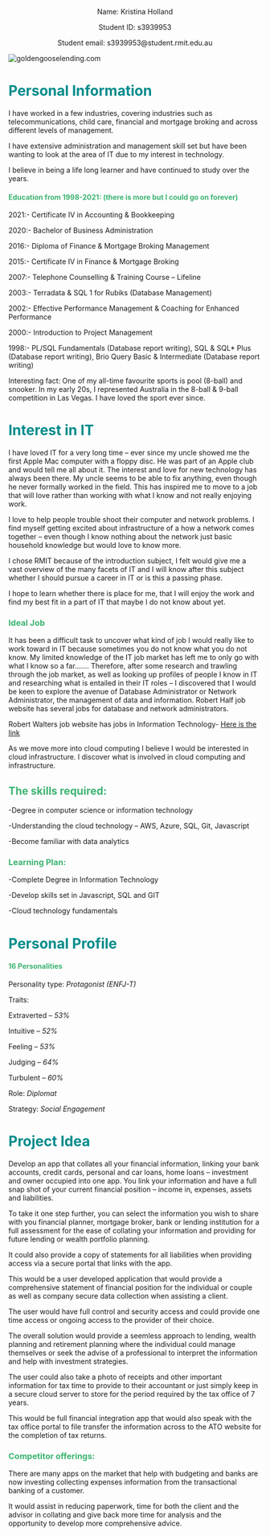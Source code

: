 <!DOCTYPE html>
<html>
<head>
<title>Page Title</title>
</head>
<body>

<p style="text-align:center;"> Name: Kristina Holland</p>
<p style="text-align:center;"> Student ID: s3939953</p>
<p style="text-align:center;"> Student email: s3939953@student.rmit.edu.au
</p>

<img src="https://goldengooselending.com.au/wp-content/uploads/2015/04/IMG_2349-225x300.jpg" alt="goldengooselending.com">

<h1 style="color: rgb(0,139,139);"> Personal Information</h1>
<p>I have worked in a few industries, covering industries such as telecommunications, child care, financial and mortgage broking and across different levels of management. 

<p>I have extensive administration and management skill set but have been wanting to look at the area of IT due to my interest in technology.

<p>I believe in being a life long learner and have continued to study over the years. 

<h4 style="color: rgb(60,179,113);">Education from 1998-2021: (there is more but I could go on forever)</h4>

<p>2021:- Certificate IV in Accounting & Bookkeeping</p>
<p>2020:- Bachelor of Business Administration</p>
<p>2016:- Diploma of Finance & Mortgage Broking Management</p>
<p>2015:- Certificate IV in Finance & Mortgage Broking</p>
<p>2007:- Telephone Counselling & Training Course – Lifeline</p>
<p>2003:- Terradata & SQL 1 for Rubiks (Database Management)</p>
<p>2002:- Effective Performance Management & Coaching for Enhanced Performance</p>
<p>2000:- Introduction to Project Management</p>
<p>1998:- PL/SQL Fundamentals (Database report writing), SQL & SQL* Plus (Database report writing), Brio Query Basic & Intermediate (Database report writing)
</p>


<p>Interesting fact: One of my all-time favourite sports is pool (8-ball) and snooker. In my early 20s, I represented Australia in the 8-ball & 9-ball competition in Las Vegas. I have loved the sport ever since.</p>

<h1 style="color: rgb(0,139,139);">Interest in IT</h1>
<p>I have loved IT for a very long time – ever since my uncle showed me the first Apple Mac computer with a floppy disc. He was part of an Apple club and would tell me all about it. The interest and love for new technology has always been there. My uncle seems to be able to fix anything, even though he never formally worked in the field. This has inspired me to move to a job that will love rather than working with what I know and not really enjoying work. </p>

<p>I love to help people trouble shoot their computer and network problems. I find myself getting excited about infrastructure of a how a network comes together – even though I know nothing about the network just basic household knowledge but would love to know more. 
</p>

<p>I chose RMIT because of the introduction subject, I felt would give me a vast overview of the many facets of IT and I will know after this subject whether I should pursue a career in IT or is this a passing phase. </p>

<p>I hope to learn whether there is place for me, that I will enjoy the work and find my best fit in a part of IT that maybe I do not know about yet.
</p>

<h3 style="color: rgb(60,179,113);">Ideal Job</h3>
<p>It has been a difficult task to uncover what kind of job I would really like to work toward in IT because sometimes you do not know what you do not know. My limited knowledge of the IT job market has left me to only go with what I know so a far……. Therefore, after some research and trawling through the job market, as well as looking up profiles of people I know in IT and researching what is entailed in their IT roles – I discovered that I would be keen to explore the avenue of Database Administrator or Network Administrator, the management of data and information. Robert Half job website has several jobs for database and network administrators. 

<p>Robert Walters job website has jobs in Information Technology-
<a href="https://www.robertwalters.com.au/information-technology.html">Here is the link</a>
</p>

<p>As we move more into cloud computing I believe I would be interested in cloud infrastructure. I discover what is involved in cloud computing and infrastructure.
</p>

<h2 style="color: rgb(60,179,113);">The skills required:</h2>
<p>-Degree in computer science or information technology</p>
<p>-Understanding the cloud technology – AWS, Azure, SQL, Git, Javascript</p>
<p>-Become familiar with data analytics 
</p>

<h3  style="color: rgb(60,179,113);">Learning Plan:</h3>
<p>-Complete Degree in Information Technology</p>
<p>-Develop skills set in Javascript, SQL and GIT</p>
<p>-Cloud technology fundamentals
</p>



<h1 style="color: rgb(0,139,139);">Personal Profile</h1>
<h4 style="color: rgb(60,179,113);">16 Personalities</h4>
<p>Personality type: <em>Protagonist (ENFJ-T)</em></p>
<p>Traits: </p>
<p>Extraverted – <em>53%</em></p>
<p>Intuitive – <em>52%</em></p>
<p>Feeling – <em>53%</em></p>
<p>Judging – <em>64%</em></p>
<p>Turbulent – <em>60%</em></p>
<p>Role: <em>Diplomat</em></p>
<p>Strategy: <em>Social Engagement</em>
</p>

<h1 style="color: rgb(0,139,139);">Project Idea</h1>
<p>Develop an app that collates all your financial information, linking your bank accounts, credit cards, personal and car loans, home loans – investment and owner occupied into one app. You link your information and have a full snap shot of your current financial position – income in, expenses, assets and liabilities.</p>

<p>To take it one step further, you can select the information you wish to share with you financial planner, mortgage broker, bank or lending institution for a full assessment for the ease of collating your information and providing for future lending or wealth portfolio planning. </p>

<p>It could also provide a copy of statements for all liabilities when providing access via a secure portal that links with the app.</p>

<p>This would be a user developed application that would provide a comprehensive statement of financial position for the individual or couple as well as company secure data collection when assisting a client.</p>

<p>The user would have full control and security access and could provide one time access or ongoing access to the provider of their choice. </p>

<p>The overall solution would provide a seemless approach to lending, wealth planning and retirement planning where the individual could manage themselves or seek the advise of a professional to interpret the information and help with investment strategies.</p>

<p>The user could also take a photo of receipts and other important information for tax time to provide to their accountant or just simply keep in a secure cloud server to store for the period required by the tax office of 7 years.</p>

<p>This would be full financial integration app that would also speak with the tax office portal to file transfer the information across to the ATO website for the completion of tax returns.</p>

<h3 style="color: rgb(60,179,113);">Competitor offerings:</h3>
<p>There are many apps on the market that help with budgeting and banks are now investing collecting expenses information from the transactional banking of a customer. </p>

<p>It would assist in reducing paperwork, time for both the client and the advisor in collating and give back more time for analysis and the opportunity to develop more comprehensive advice.
</p>

</body>
</html>

